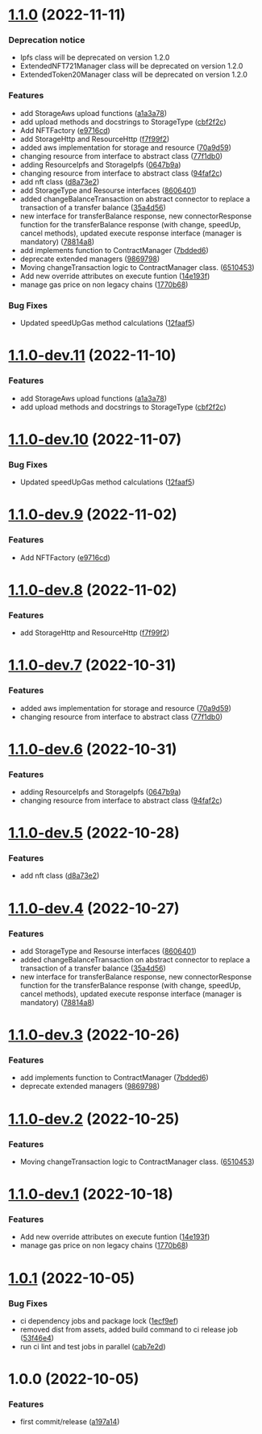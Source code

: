 # [1.1.0](https://github.com/ripio/sdkjs/compare/v1.0.1...v1.1.0) (2022-11-11)
### Deprecation notice

- Ipfs class will be deprecated on version 1.2.0
- ExtendedNFT721Manager class will be deprecated on version 1.2.0
- ExtendedToken20Manager class will be deprecated on version 1.2.0

### Features

- add StorageAws upload functions ([a1a3a78](https://github.com/ripio/sdkjs/commit/a1a3a7802964db03b3861ba456c9878ff0432771))
- add upload methods and docstrings to StorageType ([cbf2f2c](https://github.com/ripio/sdkjs/commit/cbf2f2cf3353c7e9f7b8270d0dae48bf1185aacc))
- Add NFTFactory ([e9716cd](https://github.com/ripio/sdkjs/commit/e9716cd7ba04cda5e2c30410e5bec1ee69533f88))
- add StorageHttp and ResourceHttp ([f7f99f2](https://github.com/ripio/sdkjs/commit/f7f99f2f551bd99effc1444c57453f72493a408f))
- added aws implementation for storage and resource ([70a9d59](https://github.com/ripio/sdkjs/commit/70a9d59e749db9911d5d733fee5f76425f9dfaaf))
- changing resource from interface to abstract class ([77f1db0](https://github.com/ripio/sdkjs/commit/77f1db025a7196243858a23f43c8d50b15184f6f))
- adding ResourceIpfs and StorageIpfs ([0647b9a](https://github.com/ripio/sdkjs/commit/0647b9af9c00dbf0b5e8b9c736e9d410445ed772))
- changing resource from interface to abstract class ([94faf2c](https://github.com/ripio/sdkjs/commit/94faf2c0a7e972e1f7fb29c27ce1ab31d0290ee9))
- add nft class ([d8a73e2](https://github.com/ripio/sdkjs/commit/d8a73e295e813562b5faeb5489004920205dc8ab))
- add StorageType and Resourse interfaces ([8606401](https://github.com/ripio/sdkjs/commit/8606401b7e02b618fb9b131453af7e4b9cfe6768))
- added changeBalanceTransaction on abstract connector to replace a transaction of a transfer balance ([35a4d56](https://github.com/ripio/sdkjs/commit/35a4d56293d1624f35b64478542f2a19a836b970))
- new interface for transferBalance response, new connectorResponse function for the transferBalance response (with change, speedUp, cancel methods), updated execute response interface (manager is mandatory) ([78814a8](https://github.com/ripio/sdkjs/commit/78814a88a4bb9425034d70ae0b0b30fb41d1cc9c))
- add implements function to ContractManager ([7bdded6](https://github.com/ripio/sdkjs/commit/7bdded67aafefe1fa45436545c4652a24ba6b7d7))
- deprecate extended managers ([9869798](https://github.com/ripio/sdkjs/commit/9869798b93770f4d35d275b1a0e6e0fca9f2abfe))
- Moving changeTransaction logic to ContractManager class. ([6510453](https://github.com/ripio/sdkjs/commit/65104532548c8e9267af7c89eed01787943fec5e))
- Add new override attributes on execute funtion ([14e193f](https://github.com/ripio/sdkjs/commit/14e193fbae84b561eaa28f8a16308931323f72fd))
- manage gas price on non legacy chains ([1770b68](https://github.com/ripio/sdkjs/commit/1770b687403310afe270c3af9b9482807ce37404))

### Bug Fixes

- Updated speedUpGas method calculations ([12faaf5](https://github.com/ripio/sdkjs/commit/12faaf56f0e6f9055f04baa85f8f65c7d455bc75))

# [1.1.0-dev.11](https://github.com/ripio/sdkjs/compare/v1.1.0-dev.10...v1.1.0-dev.11) (2022-11-10)


### Features

* add StorageAws upload functions ([a1a3a78](https://github.com/ripio/sdkjs/commit/a1a3a7802964db03b3861ba456c9878ff0432771))
* add upload methods and docstrings to StorageType ([cbf2f2c](https://github.com/ripio/sdkjs/commit/cbf2f2cf3353c7e9f7b8270d0dae48bf1185aacc))

# [1.1.0-dev.10](https://github.com/ripio/sdkjs/compare/v1.1.0-dev.9...v1.1.0-dev.10) (2022-11-07)


### Bug Fixes

* Updated speedUpGas method calculations ([12faaf5](https://github.com/ripio/sdkjs/commit/12faaf56f0e6f9055f04baa85f8f65c7d455bc75))

# [1.1.0-dev.9](https://github.com/ripio/sdkjs/compare/v1.1.0-dev.8...v1.1.0-dev.9) (2022-11-02)


### Features

* Add NFTFactory ([e9716cd](https://github.com/ripio/sdkjs/commit/e9716cd7ba04cda5e2c30410e5bec1ee69533f88))

# [1.1.0-dev.8](https://github.com/ripio/sdkjs/compare/v1.1.0-dev.7...v1.1.0-dev.8) (2022-11-02)


### Features

* add StorageHttp and ResourceHttp ([f7f99f2](https://github.com/ripio/sdkjs/commit/f7f99f2f551bd99effc1444c57453f72493a408f))

# [1.1.0-dev.7](https://github.com/ripio/sdkjs/compare/v1.1.0-dev.6...v1.1.0-dev.7) (2022-10-31)


### Features

* added aws implementation for storage and resource ([70a9d59](https://github.com/ripio/sdkjs/commit/70a9d59e749db9911d5d733fee5f76425f9dfaaf))
* changing resource from interface to abstract class ([77f1db0](https://github.com/ripio/sdkjs/commit/77f1db025a7196243858a23f43c8d50b15184f6f))

# [1.1.0-dev.6](https://github.com/ripio/sdkjs/compare/v1.1.0-dev.5...v1.1.0-dev.6) (2022-10-31)


### Features

* adding ResourceIpfs and StorageIpfs ([0647b9a](https://github.com/ripio/sdkjs/commit/0647b9af9c00dbf0b5e8b9c736e9d410445ed772))
* changing resource from interface to abstract class ([94faf2c](https://github.com/ripio/sdkjs/commit/94faf2c0a7e972e1f7fb29c27ce1ab31d0290ee9))

# [1.1.0-dev.5](https://github.com/ripio/sdkjs/compare/v1.1.0-dev.4...v1.1.0-dev.5) (2022-10-28)


### Features

* add nft class ([d8a73e2](https://github.com/ripio/sdkjs/commit/d8a73e295e813562b5faeb5489004920205dc8ab))

# [1.1.0-dev.4](https://github.com/ripio/sdkjs/compare/v1.1.0-dev.3...v1.1.0-dev.4) (2022-10-27)


### Features

* add StorageType and Resourse interfaces ([8606401](https://github.com/ripio/sdkjs/commit/8606401b7e02b618fb9b131453af7e4b9cfe6768))
* added changeBalanceTransaction on abstract connector to replace a transaction of a transfer balance ([35a4d56](https://github.com/ripio/sdkjs/commit/35a4d56293d1624f35b64478542f2a19a836b970))
* new interface for transferBalance response, new connectorResponse function for the transferBalance response (with change, speedUp, cancel methods), updated execute response interface (manager is mandatory) ([78814a8](https://github.com/ripio/sdkjs/commit/78814a88a4bb9425034d70ae0b0b30fb41d1cc9c))

# [1.1.0-dev.3](https://github.com/ripio/sdkjs/compare/v1.1.0-dev.2...v1.1.0-dev.3) (2022-10-26)


### Features

* add implements function to ContractManager ([7bdded6](https://github.com/ripio/sdkjs/commit/7bdded67aafefe1fa45436545c4652a24ba6b7d7))
* deprecate extended managers ([9869798](https://github.com/ripio/sdkjs/commit/9869798b93770f4d35d275b1a0e6e0fca9f2abfe))

# [1.1.0-dev.2](https://github.com/ripio/sdkjs/compare/v1.1.0-dev.1...v1.1.0-dev.2) (2022-10-25)


### Features

* Moving changeTransaction logic to ContractManager class. ([6510453](https://github.com/ripio/sdkjs/commit/65104532548c8e9267af7c89eed01787943fec5e))

# [1.1.0-dev.1](https://github.com/ripio/sdkjs/compare/v1.0.1...v1.1.0-dev.1) (2022-10-18)


### Features

* Add new override attributes on execute funtion ([14e193f](https://github.com/ripio/sdkjs/commit/14e193fbae84b561eaa28f8a16308931323f72fd))
* manage gas price on non legacy chains ([1770b68](https://github.com/ripio/sdkjs/commit/1770b687403310afe270c3af9b9482807ce37404))

# [1.0.1](https://github.com/ripio/sdkjs/compare/v1.0.0...v1.0.1) (2022-10-05)


### Bug Fixes

* ci dependency jobs and package lock ([1ecf9ef](https://github.com/ripio/sdkjs/commit/1ecf9efa92eb94227d331a84284e9a324a32fda3))
* removed dist from assets, added build command to ci release job ([53f46e4](https://github.com/ripio/sdkjs/commit/53f46e445300599a0b63760713082b5402e94d4d))
* run ci lint and test jobs in parallel ([cab7e2d](https://github.com/ripio/sdkjs/commit/cab7e2d3e3b02a87609b2d46e1c2528cc2e0c91e))

# 1.0.0 (2022-10-05)


### Features

* first commit/release ([a197a14](https://github.com/ripio/sdkjs/commit/a197a14b8920f1fac8ea1b5ceddc72b5a4187f6f))
